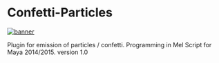 Confetti-Particles
==================

[![banner](www.leonardopinho.com/imgs/banner.jpg)](http://www.leonardopinho.com/)

Plugin for emission of particles / confetti.
Programming in Mel Script for Maya 2014/2015.
version 1.0